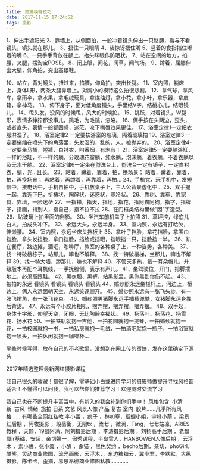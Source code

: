```yaml
---
title: 拍摄模特技巧
date: 2017-11-15 17:24:52
tags: 摄影
---
```



1、伸出手遮阳光2、靠墙上，从侧面拍，一般冲着镜头伸出一只胳膊，看与不看镜头，镜头就在那儿。3、捂住一只眼睛4、装惊讶捂住嘴5、竖着的食指挡住嘟着的嘴6、一只手手背放在额上，抬头眯眼作防晒状。7、站在空阔的地方，掐腰，叉腿，摆淘宝POSE。8、闭上眼，闻花，闻草，闻气场。9、蹲着，屈膝伸出大腿，仰角拍，突出高跟鞋。

<!--more-->
10、站立，背对镜头，扭过来，掐腰，仰角拍，突出长腿。11、室内照，躺床上，身体L形，两条大腿靠墙上。对胸小的模特这么拍很悲剧。12、拿气球，拿风车，拿雨伞，拿水果，拿毛绒玩具，拿煤油灯，拿小花，拿小叶，拿乐器，拿皮箱，拿神马。13、俯下身子，面对低角度镜头，手里结V字，结桃心儿，结眼镜儿。14、甩头发，没风的时候甩，风大的时候抡。15、跳跃，对着镜头，W腿形，表情多狰狞都没事儿，跳毛，为毛跳，忽略。16、俩手按在头两边，歪头，或者直头，表情一般都困惑，迷茫，咬下嘴唇效果更佳。17、浴室定律1一定把衣服淋湿了。18、浴室定律2 一定要扶浴室的玻璃，隔着玻璃拍19、浴室定律3 一定要蜷缩在喷头下的角落里，头发湿的，乱的，人，被抛弃的。20、浴室定律4-一定要坐马桶，短裤，白衬衣，叼香烟，有木有！21、浴室定律5一定要躺浴缸，一样的浴缸，不一样的躺，分玫瑰花瓣躺，纯水躺，泡沫躺，着衣躺，不着衣躺以及无水干躺。22、浴室定律6一定坐在盥洗台上，盥洗台一定有镜子，一定白衬衣，腿，光...且长。23、站着，蹲着，靠着，拍，换场景； 站着，蹲着，靠着，拍，再换场景； 再站着，再蹲着，再靠着，再拍...24、手机党，玩手机中，发短信中，接电话中，手机自拍中，手机放桌子上，主人公背景虚化中...25、双手握一起，靠近下巴，祈祷状，陶醉状，迷惑状，寒冷状。26、靠树、靠车、靠家具、靠墙，一脸迷茫27、一指禅，指天，指地，指花，指阿猫阿狗，指字，指牌子，指画，指别人，指自己，指不拉不拉28、在门框类结构里做“因”字造型。29、贴玻璃上拍里面的倒影。30、坐汽车前机盖子上拍照31、草坪控，绿底儿白人，拍成头冲下。32、永远大头，永远半身。33、室内照，永远有打哈欠，伸懒腰。34、室内照，永远坐床头挡板上35、拿叶子挡脸，拿花挡脸，拿围巾挡脸，拿头发挡脸，拿门挡脸，挡脸或挡眼，挡眼挡一只，挡脸挡一半。36、趴在餐厅，路边摊，酒吧，咖啡厅，教室的各种桌子上，一种姿势，各种美。37、找一特破楼栋子，站那儿，嘛也不解释。38、找一特破楼梯，坐那儿，嘛也不解释39、找一特大墙，蹲那儿，嘛也不解释40、不管天多热，戴一耳朵帽儿，升级版本再配个耳机线，一手抚脸侧，表示有声儿。41、坐驾驶位，开门，把脚撂地上，必须高跟鞋。42、黑衣服、黑裤，站黑影里，黑你黑到你伤不起。43、被拍的永远 看镜头 看镜头 看镜头 看镜头44、婚纱照永远坐栏杆上，河边上，桥边上，俩人永远面朝天空，永远笑逐颜开。45、婚纱照永远有一张飞头纱，有一张飞裙角，有一张飞花束。46、婚纱照男猪脚永远手插裤兜酷，女猪脚永远身靠后背甜。47、永远有个小胶片相机，摆弄摆，摆弄摆，摆弄摆。48、双手起，身体十字形，仰望天空，闭眼，无比陶醉幸福状。49、扬落叶、扬落花、扬雪花、扬水花50、一拍铁轨就抱一吉他，一拍花园就抱一提琴，一拍婚纱就抱一花，一拍校园就抱一书，一拍私房就抱一毛绒，一拍酒吧就抱一瓶子，一拍浴室就抱一喷头，一拍休闲就抱一咖啡杯... 早些时候写得，放在自己的不老歌里，没想到在网上传的蛮快，发在这里确定下源头2017年精选整理最新网红摄影课程我自己很久的收藏！都很了解，零基础小白或进阶学习的摄影师做提升寻找风格都适合！不懂得可以问我，我可以帮你们推荐学习！欢迎随时交流学习我自己也在不断提升丰富当中，有新入的我会补到你们手中！风格包含  小清新  古风  情绪  旅拍 日系 文艺 风景人像 产品 复古 室内  胶片……几乎所有风格……有哪些全网红私教李小蕾 ，疯子 ，林初寒，蝈蝈小姐，宇峰小蔡 ，梁景红后期 ，阿牧摄影 ，段岳衡，无限tx ，柔七 ，微澜，Tang，七七姑凉，ARIES教程 ，天颜，19组阿满，阿刘摄影后期 ，李涛摄影后期 ，刘杨高手后期 ，老飘飘lr基础，安超，亲切第一，傲秀课程，半岛雪人，HANBOWEN人像后期 ，云浮木 ，素小裹，张小翼 ，小醒 ，歪猫 ，黑色契约 ，becho后期，亲切，phoGirl，酷熊，灵动商业修图，流光画影，云浮木，，东边糖糖云，翼小君，李默默，大纵摄影，陈卡卡，歪猫，易思昂德商业修图私教…………


